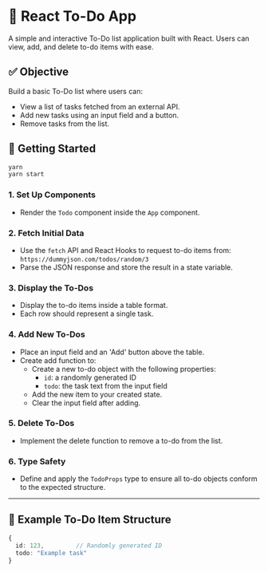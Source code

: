 # 📝 React To-Do App

A simple and interactive To-Do list application built with React. Users can view, add, and delete to-do items with ease.

## ✅ Objective

Build a basic To-Do list where users can:
- View a list of tasks fetched from an external API.
- Add new tasks using an input field and a button.
- Remove tasks from the list.

## 🚀 Getting Started

```bash
yarn
yarn start
```

### 1. Set Up Components
- Render the `Todo` component inside the `App` component.

### 2. Fetch Initial Data
- Use the `fetch` API and React Hooks to request to-do items from:  
  `https://dummyjson.com/todos/random/3`
- Parse the JSON response and store the result in a state variable.

### 3. Display the To-Dos
- Display the to-do items inside a table format.
- Each row should represent a single task.

### 4. Add New To-Dos
- Place an input field and an 'Add' button above the table.
- Create add function to:
  - Create a new to-do object with the following properties:
    - `id`: a randomly generated ID
    - `todo`: the task text from the input field
  - Add the new item to your created state.
  - Clear the input field after adding.

### 5. Delete To-Dos
- Implement the delete function to remove a to-do from the list.

### 6. Type Safety
- Define and apply the `TodoProps` type to ensure all to-do objects conform to the expected structure.

---

## 🧱 Example To-Do Item Structure

```ts
{
  id: 123,         // Randomly generated ID
  todo: "Example task"
}
```
